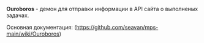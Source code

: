 **Ouroboros** - демон для отправки информации в API сайта о выполненых задачах.

Основная документация: (https://github.com/seavan/mps-main/wiki/Ouroboros)
